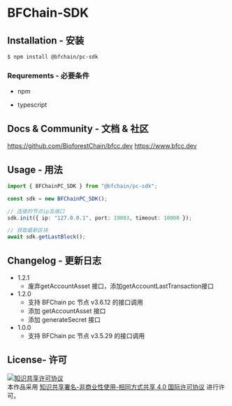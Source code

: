 # BFChain-SDK

## Installation - 安装

`$ npm install @bfchain/pc-sdk`

### Requrements - 必要条件

-   npm

-   typescript

## Docs & Community - 文档 & 社区

https://github.com/BioforestChain/bfcc.dev
https://www.bfcc.dev

## Usage - 用法

```ts
import { BFChainPC_SDK } from "@bfchain/pc-sdk";

const sdk = new BFChainPC_SDK();

// 连接的节点ip及端口
sdk.init({ ip: "127.0.0.1", port: 19003, timeout: 10000 });

// 获取最新区块
await sdk.getLastBlock();
```

## Changelog - 更新日志

-   1.2.1
    - 废弃getAccountAsset 接口，添加getAccountLastTransaction接口
-   1.2.0
    -   支持 BFChain pc 节点 v3.6.12 的接口调用
    -   添加 getAccountAsset 接口
    -   添加 generateSecret 接口
-   1.0.0
    -   支持 BFChain pc 节点 v3.5.29 的接口调用

## License- 许可

<a rel="license" href="https://creativecommons.org/licenses/by-nc-sa/4.0/"><img alt="知识共享许可协议" style="border-width:0" src="https://i.creativecommons.org/l/by-nc-sa/4.0/88x31.png" /></a><br />本作品采用 <a rel="license" href="https://creativecommons.org/licenses/by-nc-sa/4.0/">知识共享署名-非商业性使用-相同方式共享 4.0 国际许可协议</a> 进行许可。
